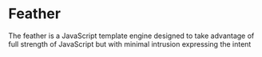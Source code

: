 Feather
=======

The feather is a JavaScript template engine designed to take advantage of full strength of JavaScript but with minimal intrusion expressing the intent
